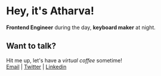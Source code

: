 # Hey, it's Atharva!

**Frontend Engineer** during the day, **keyboard maker** at night.

## Want to talk?  
Hit me up, let's have a _virtual coffee_ sometime!  
[Email](mailto:mail@atharvasharma.in) | [Twitter](https://twitter.com/atharva3010) | [Linkedin](https://www.linkedin.com/in/atharva3010)

